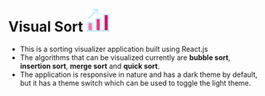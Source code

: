 # Visual Sort <img src="/src/icon.svg" width="48px" height="48px">

-   This is a sorting visualizer application built using React.js
-   The algorithms that can be visualized currently are **bubble sort**, **insertion sort**, **merge sort** and **quick sort**.
-   The application is responsive in nature and has a dark theme by default, but it has a theme switch which can be used to toggle the light theme.
